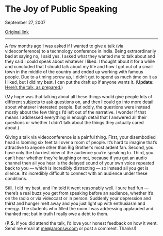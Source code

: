 The Joy of Public Speaking
==========================

September 27, 2007

[Original link](http://www.aaronsw.com/weblog/publicspeaking)

* * * * *

A few months ago I was asked if I wanted to give a talk (via
videoconference) to a technology conference in India. Being
extraordinarily bad at saying no, I said yes. I asked what they wanted
me to talk about and they said I could speak about whatever I liked. I
thought about it for a while and concluded that I should talk about my
life and how I got out of a small town in the middle of the country and
ended up working with famous people. Due to a timing screw up, I didn’t
get to spend as much time on it as I liked, but I did my best. I can put
the draft up if anyone wants it. (**Update:** [Here’s the talk, as
prepared.](http://aaronsw.jottit.com/howtoget))

(My hope was that talking about all these things would give people lots
of different subjects to ask questions on, and then I could go into more
detail about whatever interested people. But oddly, the questions were
instead mostly about the few things I’d left out of the narrative. I
wonder if that means I addressed everything in enough detail that I
answered all their questions or whether I didn’t talk about the things
they actually cared about.)

Giving a talk via videoconference is a painful thing. First, your
disembodied head is looming six feet tall over a room of people. It’s
hard to imagine that’s attractive to anyone other than Big Brother’s
most ardent fan. Second, you have only the blurriest view of the
audience you’re speaking to. Third, you can’t hear whether they’re
laughing or not, because if you get an audio channel then all you hear
is the delayed sound of your own voice repeated back to you — which is
incredibly distracting — so instead all you get is silence. It’s
incredibly difficult to connect with an audience under these conditions.

Still, I did my best, and I’m told it went reasonably well. I sure had
fun — there’s a real buzz you get from speaking before an audience,
whether it’s on the radio or via videocast or in person. Suddenly your
depression and thirst and hunger melt away and you just light up with
enthusiasm and energy. The students who filled the room I was addressing
applauded and thanked me; but in truth I really owe a debt to them.

(**P.S.** If you did attend the talk, I’d love your honest feedback on
how it went. Send me email at [me@aaronsw.com](mailto:me@aaronsw.com) or
post a comment. Thanks!)
